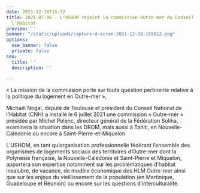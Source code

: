 ```yaml
---
date: 2021-12-18T15:52
title: 2021.07.06 - L'USHOM rejoint la commission Outre-mer du Conseil National de
  l'Habitat
preview: ''
banner: "/static/uploads/capture-d-ecran-2021-12-18-155812.png"
options:
  use_banner: false
  private: false
seo:
  title: ''
  description: ''

---
```

« La mission de la commission porte sur toute question pertinente relative à la politique du logement en Outre-mer »,

Michaël Nogal, député de Toulouse et président du Conseil National de l’Habitat (CNH) a installé le 6 juillet 2021 une commission « Outre-mer » présidée par Michel Pelenc, directeur général de la Fédération Soliha, examinera la situation dans les DROM, mais aussi à Tahiti, en Nouvelle-Calédonie ou encore à Saint-Pierre-et-Miquelon.

L’USHOM, en tant qu’organisation professionnelle fédérant l’ensemble des organismes de logements sociaux des territoires d’Outre-mer dont la Polynésie française, la Nouvelle-Calédonie et Saint-Pierre et Miquelon, apportera son expertise notamment sur les problématiques d’habitat insalubre, de vacance, de modèle économique des HLM Outre-mer ainsi que sur les enjeux du vieillissement de la population (en Martinique, Guadeloupe et Réunion) ou encore sur les questions d’interculturalité.